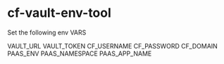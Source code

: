 # cf-vault-env-tool

Set the following env VARS

VAULT_URL
VAULT_TOKEN
CF_USERNAME
CF_PASSWORD
CF_DOMAIN
PAAS_ENV
PAAS_NAMESPACE
PAAS_APP_NAME
